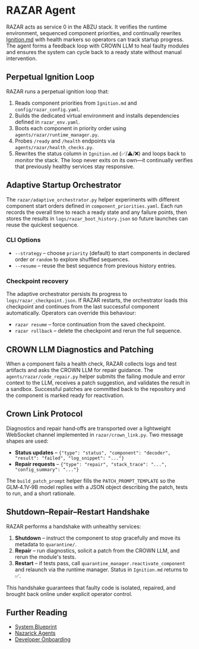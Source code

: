 # RAZAR Agent

RAZAR acts as service 0 in the ABZU stack. It verifies the runtime
environment, sequenced component priorities, and continually rewrites
[Ignition.md](Ignition.md) with health markers so operators can track
startup progress. The agent forms a feedback loop with CROWN LLM to heal
faulty modules and ensures the system can cycle back to a ready state
without manual intervention.

## Perpetual Ignition Loop

RAZAR runs a perpetual ignition loop that:

1. Reads component priorities from `Ignition.md` and
   `config/razar_config.yaml`.
2. Builds the dedicated virtual environment and installs dependencies
   defined in `razar_env.yaml`.
3. Boots each component in priority order using
   `agents/razar/runtime_manager.py`.
4. Probes `/ready` and `/health` endpoints via
   `agents/razar/health_checks.py`.
5. Rewrites the status column in `Ignition.md` (✅/⚠️/❌) and loops back to
   monitor the stack.  The loop never exits on its own—it continually
   verifies that previously healthy services stay responsive.

## Adaptive Startup Orchestrator

The `razar/adaptive_orchestrator.py` helper experiments with different
component start orders defined in `component_priorities.yaml`.  Each run
records the overall time to reach a ready state and any failure points, then
stores the results in `logs/razar_boot_history.json` so future launches can
reuse the quickest sequence.

### CLI Options

- `--strategy` – choose `priority` \(default\) to start components in declared
  order or `random` to explore shuffled sequences.
- `--resume` – reuse the best sequence from previous history entries.

### Checkpoint recovery

The adaptive orchestrator persists its progress to `logs/razar_checkpoint.json`.
If RAZAR restarts, the orchestrator loads this checkpoint and continues from the
last successful component automatically. Operators can override this behaviour:

- `razar resume` – force continuation from the saved checkpoint.
- `razar rollback` – delete the checkpoint and rerun the full sequence.


## CROWN LLM Diagnostics and Patching

When a component fails a health check, RAZAR collects logs and test
artifacts and asks the CROWN LLM for repair guidance.  The
`agents/razar/code_repair.py` helper submits the failing module and error
context to the LLM, receives a patch suggestion, and validates the result
in a sandbox.  Successful patches are committed back to the repository
and the component is marked ready for reactivation.

## Crown Link Protocol

Diagnostics and repair hand‑offs are transported over a lightweight WebSocket
channel implemented in `razar/crown_link.py`. Two message shapes are used:

- **Status updates** – `{"type": "status", "component": "decoder", "result": "failed", "log_snippet": "..."}`
- **Repair requests** – `{"type": "repair", "stack_trace": "...", "config_summary": "..."}`

The `build_patch_prompt` helper fills the `PATCH_PROMPT_TEMPLATE` so the
GLM‑4.1V‑9B model replies with a JSON object describing the patch, tests to run,
and a short rationale.

## Shutdown–Repair–Restart Handshake

RAZAR performs a handshake with unhealthy services:

1. **Shutdown** – instruct the component to stop gracefully and move its
   metadata to `quarantine/`.
2. **Repair** – run diagnostics, solicit a patch from the CROWN LLM, and
   rerun the module's tests.
3. **Restart** – if tests pass, call
   `quarantine_manager.reactivate_component` and relaunch via the runtime
   manager.  Status in `Ignition.md` returns to ✅.

This handshake guarantees that faulty code is isolated, repaired, and
brought back online under explicit operator control.

## Further Reading

- [System Blueprint](system_blueprint.md)
- [Nazarick Agents](nazarick_agents.md)
- [Developer Onboarding](developer_onboarding.md)
